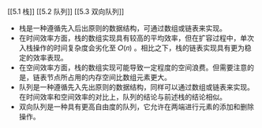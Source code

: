 [[5.1 栈]]
[[5.2 队列]]
[[5.3 双向队列]]
- 栈是一种遵循先入后出原则的数据结构，可通过数组或链表来实现。
- 在时间效率方面，栈的数组实现具有较高的平均效率，但在扩容过程中，单次入栈操作的时间复杂度会劣化至 𝑂(𝑛) 。相比之下，栈的链表实现具有更为稳定的效率表现。
- 在空间效率方面，栈的数组实现可能导致一定程度的空间浪费。但需要注意的是，链表节点所占用的内存空间比数组元素更大。
- 队列是一种遵循先入先出原则的数据结构，同样可以通过数组或链表来实现。在时间效率和空间效率的对比上，队列的结论与前述栈的结论相似。
- 双向队列是一种具有更高自由度的队列，它允许在两端进行元素的添加和删除操作。